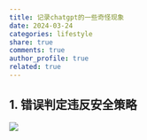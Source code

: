 ```yaml
---
title: 记录chatgpt的一些奇怪现象
date: 2024-03-24
categories: lifestyle
share: true
comments: true
author_profile: true
related: true
---
```


## 1. 错误判定违反安全策略

![](https://file.liuweiqing.life/2024/03/6bddaf09172423fab1a1a057b8494c0f.png)
